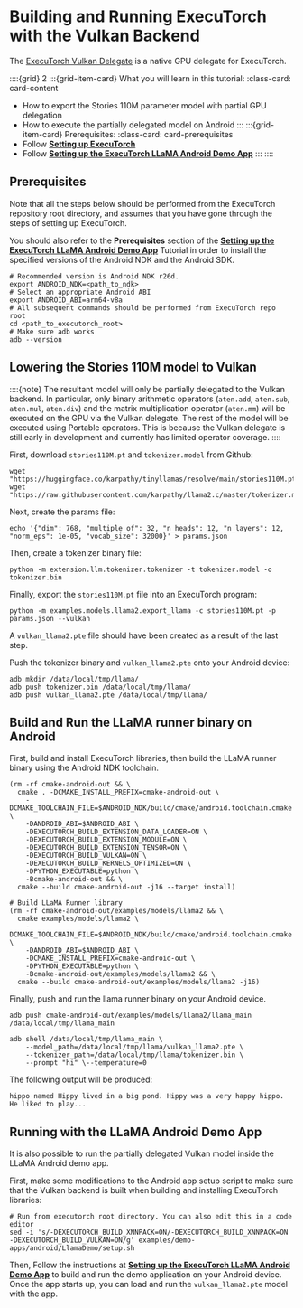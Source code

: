 # Building and Running ExecuTorch with the Vulkan Backend

The [ExecuTorch Vulkan Delegate](./native-delegates-executorch-vulkan-delegate.md)
is a native GPU delegate for ExecuTorch.

<!----This will show a grid card on the page----->
::::{grid} 2
:::{grid-item-card}  What you will learn in this tutorial:
:class-card: card-content
* How to export the Stories 110M parameter model with partial GPU delegation
* How to execute the partially delegated model on Android
:::
:::{grid-item-card}  Prerequisites:
:class-card: card-prerequisites
* Follow [**Setting up ExecuTorch**](./getting-started-setup.md)
* Follow [**Setting up the ExecuTorch LLaMA Android Demo App**](./llm/llama-demo-android.md)
:::
::::

## Prerequisites

Note that all the steps below should be performed from the ExecuTorch repository
root directory, and assumes that you have gone through the steps of setting up
ExecuTorch.

You should also refer to the **Prerequisites** section of the [**Setting up the ExecuTorch LLaMA Android Demo App**](./llm/llama-demo-android.md)
Tutorial in order to install the specified versions of the Android NDK and the
Android SDK.

```shell
# Recommended version is Android NDK r26d.
export ANDROID_NDK=<path_to_ndk>
# Select an appropriate Android ABI
export ANDROID_ABI=arm64-v8a
# All subsequent commands should be performed from ExecuTorch repo root
cd <path_to_executorch_root>
# Make sure adb works
adb --version
```

## Lowering the Stories 110M model to Vulkan

::::{note}
The resultant model will only be partially delegated to the Vulkan backend. In
particular, only binary arithmetic operators (`aten.add`, `aten.sub`,
`aten.mul`, `aten.div`) and the matrix multiplication operator (`aten.mm`) will
be executed on the GPU via the Vulkan delegate. The rest of the model will be
executed using Portable operators. This is because the Vulkan delegate is still
early in development and currently has limited operator coverage.
::::

First, download `stories110M.pt` and `tokenizer.model` from Github:

```shell
wget "https://huggingface.co/karpathy/tinyllamas/resolve/main/stories110M.pt"
wget "https://raw.githubusercontent.com/karpathy/llama2.c/master/tokenizer.model"
```

Next, create the params file:

```shell
echo '{"dim": 768, "multiple_of": 32, "n_heads": 12, "n_layers": 12, "norm_eps": 1e-05, "vocab_size": 32000}' > params.json
```

Then, create a tokenizer binary file:

```shell
python -m extension.llm.tokenizer.tokenizer -t tokenizer.model -o tokenizer.bin
```

Finally, export the `stories110M.pt` file into an ExecuTorch program:

```shell
python -m examples.models.llama2.export_llama -c stories110M.pt -p params.json --vulkan
```

A `vulkan_llama2.pte` file should have been created as a result of the last step.

Push the tokenizer binary and `vulkan_llama2.pte` onto your Android device:

```shell
adb mkdir /data/local/tmp/llama/
adb push tokenizer.bin /data/local/tmp/llama/
adb push vulkan_llama2.pte /data/local/tmp/llama/
```

## Build and Run the LLaMA runner binary on Android

First, build and install ExecuTorch libraries, then build the LLaMA runner
binary using the Android NDK toolchain.

```shell
(rm -rf cmake-android-out && \
  cmake . -DCMAKE_INSTALL_PREFIX=cmake-android-out \
    -DCMAKE_TOOLCHAIN_FILE=$ANDROID_NDK/build/cmake/android.toolchain.cmake \
    -DANDROID_ABI=$ANDROID_ABI \
    -DEXECUTORCH_BUILD_EXTENSION_DATA_LOADER=ON \
    -DEXECUTORCH_BUILD_EXTENSION_MODULE=ON \
    -DEXECUTORCH_BUILD_EXTENSION_TENSOR=ON \
    -DEXECUTORCH_BUILD_VULKAN=ON \
    -DEXECUTORCH_BUILD_KERNELS_OPTIMIZED=ON \
    -DPYTHON_EXECUTABLE=python \
    -Bcmake-android-out && \
  cmake --build cmake-android-out -j16 --target install)

# Build LLaMA Runner library
(rm -rf cmake-android-out/examples/models/llama2 && \
  cmake examples/models/llama2 \
    -DCMAKE_TOOLCHAIN_FILE=$ANDROID_NDK/build/cmake/android.toolchain.cmake \
    -DANDROID_ABI=$ANDROID_ABI \
    -DCMAKE_INSTALL_PREFIX=cmake-android-out \
    -DPYTHON_EXECUTABLE=python \
    -Bcmake-android-out/examples/models/llama2 && \
  cmake --build cmake-android-out/examples/models/llama2 -j16)
```

Finally, push and run the llama runner binary on your Android device.

```shell
adb push cmake-android-out/examples/models/llama2/llama_main /data/local/tmp/llama_main

adb shell /data/local/tmp/llama_main \
    --model_path=/data/local/tmp/llama/vulkan_llama2.pte \
    --tokenizer_path=/data/local/tmp/llama/tokenizer.bin \
    --prompt "hi" \--temperature=0
```

The following output will be produced:

```
hippo named Hippy lived in a big pond. Hippy was a very happy hippo. He liked to play...
```

## Running with the LLaMA Android Demo App

It is also possible to run the partially delegated Vulkan model inside the LLaMA
Android demo app.

First, make some modifications to the Android app setup script to make sure that
the Vulkan backend is built when building and installing ExecuTorch libraries:

```shell
# Run from executorch root directory. You can also edit this in a code editor
sed -i 's/-DEXECUTORCH_BUILD_XNNPACK=ON/-DEXECUTORCH_BUILD_XNNPACK=ON -DEXECUTORCH_BUILD_VULKAN=ON/g' examples/demo-apps/android/LlamaDemo/setup.sh
```

Then, Follow the instructions at [**Setting up the ExecuTorch LLaMA Android Demo App**](./llm/llama-demo-android.md)
to build and run the demo application on your Android device. Once the app
starts up, you can load and run the `vulkan_llama2.pte` model with the app.
